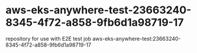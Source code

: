 # aws-eks-anywhere-test-23663240-8345-4f72-a858-9fb6d1a98719-17
repository for use with E2E test job aws-eks-anywhere-test:23663240-8345-4f72-a858-9fb6d1a98719-17
